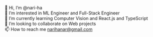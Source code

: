 👋 Hi, I’m @nari-ha <br/>
👀 I’m interested in ML Engineer and Full-Stack Engineer <br/>
🌱 I’m currently learning Computer Vision and React.js and TypeScript <br/>
💞️ I’m looking to collaborate on Web projects <br/>
📫 How to reach me narihanar@gmail.com <br/>

<!---
nari-ha/nari-ha is a ✨ special ✨ repository because its `README.md` (this file) appears on your GitHub profile.
You can click the Preview link to take a look at your changes.
--->
